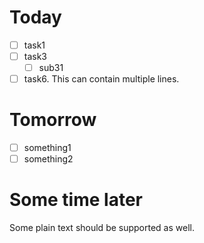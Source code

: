 # Today

* [ ] task1
* [ ] task3
    * [ ] sub31
* [ ] task6. This can contain
      multiple lines.

# Tomorrow

* [ ] something1
* [ ] something2

# Some time later

Some plain text should be supported as well.
